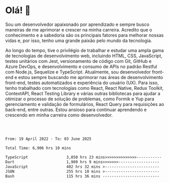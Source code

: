 # Olá! 👋

Sou um desenvolvedor apaixonado por aprendizado e sempre busco maneiras de me aprimorar e crescer na minha carreira. Acredito que o conhecimento e a sabedoria são os principais fatores para melhorar nossas vidas e, por isso, tenho uma grande paixão pelo mundo da tecnologia.

Ao longo do tempo, tive o privilégio de trabalhar e estudar uma ampla gama de tecnologias de desenvolvimento web, incluindo HTML, CSS, JavaScript, testes unitários com Jest, versionamento de código com Git, GitHub e Azure DevOps, e desenvolvimento e consumo de APIs no padrão Restful com Node.js, Sequelize e TypeScript. Atualmente, sou desenvolvedor front-end e estou sempre buscando me aprimorar nas áreas de desenvolvimento front-end, testes automatizados e experiência do usuário (UX). Para isso, tenho trabalhado com tecnologias como React, React Native, Redux Toolkit, ContextAPI, React Testing Library e várias outras bibliotecas para ajudar a otimizar o processo de solução de problemas, como Formik e Yup para gerenciamento e validação de formulários, React Query para requisições ao back-end, entre outras. Estou ansioso para continuar aprendendo e crescendo em minha carreira como desenvolvedor.

##
</br>

<!--START_SECTION:waka-->

```txt
From: 19 April 2022 - To: 03 June 2025

Total Time: 6,906 hrs 10 mins

TypeScript                 3,850 hrs 23 mins>>>>>>>>>>>>>>-----------   55.75 %
Dart                       1,909 hrs 9 mins>>>>>>>------------------   27.64 %
JavaScript                 402 hrs 32 mins >------------------------   05.83 %
JSON                       255 hrs 10 mins >------------------------   03.69 %
Bash                       115 hrs 36 mins -------------------------   01.67 %
```

<!--END_SECTION:waka-->
